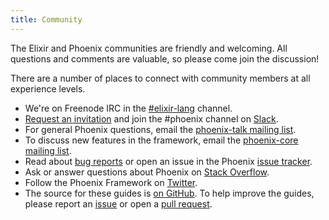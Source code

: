 ```yaml
---
title: Community
---
```


The Elixir and Phoenix communities are friendly and welcoming. All questions and comments are valuable, so please come join the discussion!

There are a number of places to connect with community members at all experience levels.

* We're on Freenode IRC in the [\#elixir-lang](http://webchat.freenode.net/?channels=elixir-lang) channel.
* [Request an invitation](https://elixir-slackin.herokuapp.com/) and join the #phoenix channel on [Slack](https://elixir-lang.slack.com).
* For general Phoenix questions, email the [phoenix-talk mailing list](http://groups.google.com/group/phoenix-talk).
* To discuss new features in the framework, email the [phoenix-core mailing list](http://groups.google.com/group/phoenix-core).
* Read about [bug reports](https://github.com/phoenixframework/phoenix/blob/master/CONTRIBUTING.md#bug-reports) or open an issue in the Phoenix [issue tracker](https://github.com/phoenixframework/phoenix/issues).
* Ask or answer questions about Phoenix on [Stack Overflow](http://stackoverflow.com/questions/tagged/phoenix-framework).
* Follow the Phoenix Framework on [Twitter](https://twitter.com/elixirphoenix).
* The source for these guides is [on GitHub](https://github.com/phoenixframework/phoenix_guides). To help improve the guides, please report an [issue](https://github.com/phoenixframework/phoenix_guides/issues) or open a [pull request](https://github.com/phoenixframework/phoenix_guides/pulls).
